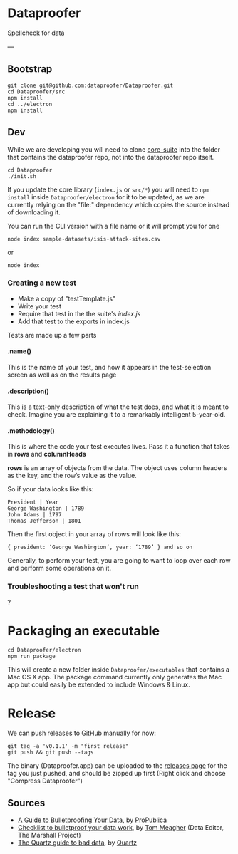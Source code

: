 # Dataproofer

Spellcheck for data

—

## Bootstrap

```
git clone git@github.com:dataproofer/Dataproofer.git
cd Dataproofer/src
npm install
cd ../electron
npm install
```

## Dev


While we are developing you will need to clone [core-suite](https://github.com/dataproofer/core-suite/tree/master) into the folder that contains the dataproofer repo, not into the dataproofer repo itself.

```
cd Dataproofer
./init.sh
```

If you update the core library (`index.js` or `src/*`) you will need to `npm install` inside `Dataproofer/electron` for it to be updated, as we are currently relying on the "file:" dependency which copies the source instead of downloading it.

You can run the CLI version with a file name or it will prompt you for one
```
node index sample-datasets/isis-attack-sites.csv
```
or
```
node index
```

### Creating a new test
+ Make a copy of "testTemplate.js"
+ Write your test
+ Require that test in the the suite's *index.js* 
+ Add that test to the exports in index.js 

Tests are made up a few parts

#### .name()
This is the name of your test, and how it appears in the test-selection screen as well as on the results page 

#### .description()
This is a text-only description of what the test does, and what it is meant to check. Imagine you are explaining it to a remarkably intelligent 5-year-old. 

#### .methodology()
This is where the code your test executes lives. Pass it a function that takes in **rows** and **columnHeads**

**rows** is an array of objects from the data. The object uses column headers as the key, and the row’s value as the value. 

So if your data looks like this: 
```
President | Year
George Washington | 1789
John Adams | 1797
Thomas Jefferson | 1801
```

Then the first object in your array of rows will look like this:

```
{ president: ‘George Washington’, year: ‘1789’ } and so on
```

Generally, to perform your test, you are going to want to loop over each row and perform some operations on it.


### Troubleshooting a test that won't run
? 

# Packaging an executable

```
cd Dataproofer/electron
npm run package
```
This will create a new folder inside `Dataproofer/executables` that contains a Mac OS X app. The package command currently only generates the Mac app but could easily be extended to include Windows & Linux.


# Release
We can push releases to GitHub manually for now:
```
git tag -a 'v0.1.1' -m "first release"
git push && git push --tags
```
The binary (Dataproofer.app) can be uploaded to the [releases page](https://github.com/dataproofer/Dataproofer/releases) for the tag you just pushed, and should be zipped up first (Right click and choose "Compress Dataproofer")



## Sources

- [A Guide to Bulletproofing Your Data](https://github.com/propublica/guides/blob/master/data-bulletproofing.md), by [ProPublica](https://www.propublica.org/)
- [Checklist to bulletproof your data work](http://www.tommeagher.com/blog/2012/06/checklist.html), by [Tom Meagher](http://www.tommeagher.com/blog/2012/06/checklist.html) (Data Editor, The Marshall Project)
- [The Quartz guide to bad data](https://github.com/Quartz/bad-data-guide), by [Quartz](http://qz.com)
